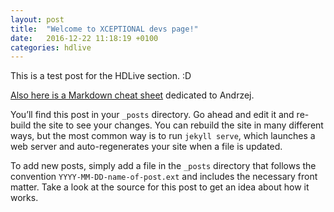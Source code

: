 ```yaml
---
layout: post
title:  "Welcome to XCEPTIONAL devs page!"
date:   2016-12-22 11:18:19 +0100
categories: hdlive
---
```

This is a test post for the HDLive section. :D

[Also here is a Markdown cheat sheet](https://github.com/adam-p/markdown-here/wiki/Markdown-Cheatsheet) dedicated to Andrzej.

You’ll find this post in your `_posts` directory. Go ahead and edit it and re-build the site to see your changes. You can rebuild the site in many different ways, but the most common way is to run `jekyll serve`, which launches a web server and auto-regenerates your site when a file is updated.

To add new posts, simply add a file in the `_posts` directory that follows the convention `YYYY-MM-DD-name-of-post.ext` and includes the necessary front matter. Take a look at the source for this post to get an idea about how it works.
